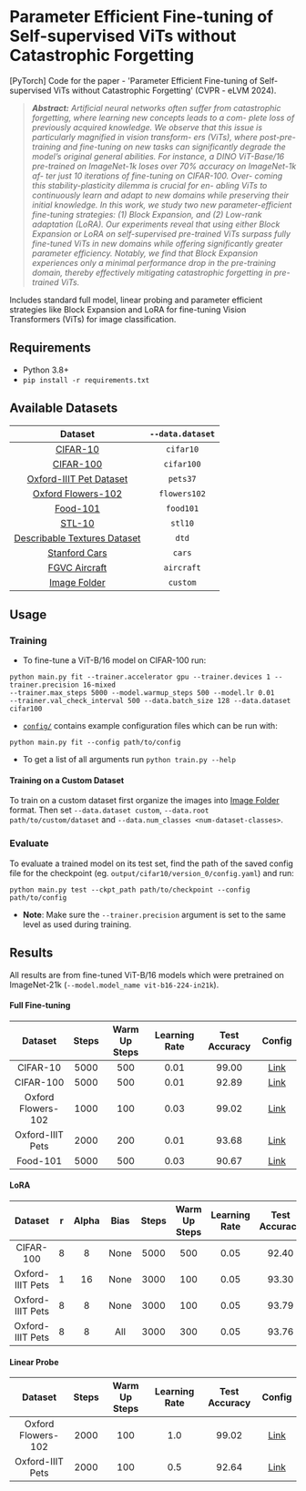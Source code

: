 # Parameter Efficient Fine-tuning of Self-supervised ViTs without Catastrophic Forgetting

[PyTorch] Code for the paper - 'Parameter Efficient Fine-tuning of Self-supervised ViTs without Catastrophic Forgetting' (CVPR - eLVM 2024). 
 

> _**Abstract:** Artificial neural networks often suffer from catastrophic forgetting, where learning new concepts leads to a com- plete loss of previously acquired knowledge. We observe that this issue is particularly magnified in vision transform- ers (ViTs), where post-pre-training and fine-tuning on new tasks can significantly degrade the model’s original general abilities. For instance, a DINO ViT-Base/16 pre-trained on ImageNet-1k loses over 70% accuracy on ImageNet-1k af- ter just 10 iterations of fine-tuning on CIFAR-100. Over- coming this stability-plasticity dilemma is crucial for en- abling ViTs to continuously learn and adapt to new domains while preserving their initial knowledge. In this work, we study two new parameter-efficient fine-tuning strategies: (1) Block Expansion, and (2) Low-rank adaptation (LoRA). Our experiments reveal that using either Block Expansion or LoRA on self-supervised pre-trained ViTs surpass fully fine-tuned ViTs in new domains while offering significantly greater parameter efficiency. Notably, we find that Block Expansion experiences only a minimal performance drop in the pre-training domain, thereby effectively mitigating catastrophic forgetting in pre-trained ViTs._



Includes standard full model, linear probing and parameter efficient strategies like Block Expansion and LoRA for fine-tuning Vision Transformers (ViTs) for image classification.

## Requirements
- Python 3.8+
- `pip install -r requirements.txt`



## Available Datasets

| Dataset            | `--data.dataset` |
|:------------------:|:-----------:|
|[CIFAR-10](https://www.cs.toronto.edu/~kriz/cifar.html)| `cifar10`|
|[CIFAR-100](https://www.cs.toronto.edu/~kriz/cifar.html)| `cifar100`|
|[Oxford-IIIT Pet Dataset](https://www.robots.ox.ac.uk/~vgg/data/pets/)|  `pets37`|
|[Oxford Flowers-102](https://www.robots.ox.ac.uk/~vgg/data/flowers/102/)|  `flowers102`|
|[Food-101](https://www.robots.ox.ac.uk/~vgg/data/flowers/102/)|  `food101`|
|[STL-10](https://cs.stanford.edu/~acoates/stl10/)|  `stl10`|
|[Describable Textures Dataset](https://www.robots.ox.ac.uk/~vgg/data/dtd/) | `dtd`|
|[Stanford Cars](https://ai.stanford.edu/~jkrause/cars/car_dataset.html) | `cars`|
|[FGVC Aircraft](https://www.robots.ox.ac.uk/~vgg/data/fgvc-aircraft/) | `aircraft`|
|[Image Folder](https://pytorch.org/vision/stable/generated/torchvision.datasets.ImageFolder.html) | `custom`|




## Usage
### Training
- To fine-tune a ViT-B/16 model on CIFAR-100 run:
```
python main.py fit --trainer.accelerator gpu --trainer.devices 1 --trainer.precision 16-mixed
--trainer.max_steps 5000 --model.warmup_steps 500 --model.lr 0.01
--trainer.val_check_interval 500 --data.batch_size 128 --data.dataset cifar100
```
- [`config/`](configs/) contains example configuration files which can be run with:
```
python main.py fit --config path/to/config
```
- To get a list of all arguments run `python train.py --help`

#### Training on a Custom Dataset
To train on a custom dataset first organize the images into 
[Image Folder](https://pytorch.org/vision/stable/generated/torchvision.datasets.ImageFolder.html) 
format. Then set `--data.dataset custom`, `--data.root path/to/custom/dataset` and `--data.num_classes <num-dataset-classes>`.

### Evaluate
To evaluate a trained model on its test set, find the path of the saved config file for the checkpoint (eg. `output/cifar10/version_0/config.yaml`) and run:
```
python main.py test --ckpt_path path/to/checkpoint --config path/to/config
```
- __Note__: Make sure the `--trainer.precision` argument is set to the same level as used during training.


## Results
All results are from fine-tuned ViT-B/16 models which were pretrained on ImageNet-21k (`--model.model_name vit-b16-224-in21k`).

#### Full Fine-tuning

| Dataset            | Steps          | Warm Up Steps     | Learning Rate      | Test Accuracy | Config                              | 
|:------------------:|:--------------:|:-----------------:|:------------------:|:-------------:|:-----------------------------------:|
| CIFAR-10           | 5000           | 500               | 0.01               | 99.00         | [Link](configs/full/cifar10.yaml)   |
| CIFAR-100          | 5000           | 500               | 0.01               | 92.89         | [Link](configs/full/cifar100.yaml)  |
| Oxford Flowers-102 | 1000           | 100               | 0.03               | 99.02         | [Link](configs/full/flowers102.yaml)|
| Oxford-IIIT Pets   | 2000           | 200               | 0.01               | 93.68         | [Link](configs/full/pets37.yaml)    |
| Food-101           | 5000           | 500               | 0.03               | 90.67         | [Link](configs/full/food101.yaml)   |

#### LoRA

| Dataset            | r  | Alpha | Bias | Steps | Warm Up Steps | Learning Rate | Test Accuracy | Config                                   | 
|:------------------:|:--:|:-----:|:----:|:-----:|:-------------:|:-------------:|:-------------:|:----------------------------------------:|
| CIFAR-100          | 8  | 8     | None | 5000  | 500           | 0.05          | 92.40         | [Link](configs/lora/cifar100-r8.yaml)    |
| Oxford-IIIT Pets   | 1  | 16    | None | 3000  | 100           | 0.05          | 93.30         | [Link](configs/lora/pets37-r1.yaml)      |
| Oxford-IIIT Pets   | 8  | 8     | None | 3000  | 100           | 0.05          | 93.79         | [Link](configs/lora/pets37-r8.yaml)      |
| Oxford-IIIT Pets   | 8  | 8     | All  | 3000  | 300           | 0.05          | 93.76         | [Link](configs/lora/pets37-r8-bias.yaml) |

#### Linear Probe

| Dataset            | Steps          | Warm Up Steps     | Learning Rate      | Test Accuracy | Config                                | 
|:------------------:|:--------------:|:-----------------:|:------------------:|:-------------:|:-------------------------------------:|
| Oxford Flowers-102 | 2000           | 100               | 1.0                | 99.02         | [Link](configs/linear/flowers102.yaml)|
| Oxford-IIIT Pets   | 2000           | 100               | 0.5                | 92.64         | [Link](configs/linear/pets37.yaml)    |
